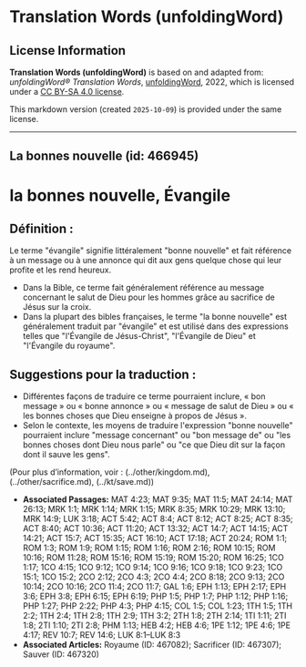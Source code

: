 # Translation Words (unfoldingWord)

## License Information

**Translation Words (unfoldingWord)** is based on and adapted from: _unfoldingWord® Translation Words_, [unfoldingWord](https://unfoldingword.org/utw), 2022, which is licensed under a [CC BY-SA 4.0 license](https://creativecommons.org/licenses/by-sa/4.0/legalcode.en).

This markdown version (created `2025-10-09`) is provided under the same license.



--------------------------------

## La bonnes nouvelle (id: 466945)

la bonnes nouvelle, Évangile
============================

Définition :
------------

Le terme "évangile" signifie littéralement "bonne nouvelle" et fait référence à un message ou à une annonce qui dit aux gens quelque chose qui leur profite et les rend heureux.

* Dans la Bible, ce terme fait généralement référence au message concernant le salut de Dieu pour les hommes grâce au sacrifice de Jésus sur la croix.
* Dans la plupart des bibles françaises, le terme "la bonne nouvelle" est généralement traduit par "évangile" et est utilisé dans des expressions telles que "l'Évangile de Jésus\-Christ", "l'Évangile de Dieu" et "l'Évangile du royaume".

Suggestions pour la traduction :
--------------------------------

* Différentes façons de traduire ce terme pourraient inclure, « bon message » ou « bonne annonce » ou « message de salut de Dieu » ou « les bonnes choses que Dieu enseigne à propos de Jésus ».
* Selon le contexte, les moyens de traduire l'expression "bonne nouvelle" pourraient inclure "message concernant" ou "bon message de" ou "les bonnes choses dont Dieu nous parle" ou "ce que Dieu dit sur la façon dont il sauve les gens".

(Pour plus d’information, voir : (../other/kingdom.md), (../other/sacrifice.md), (../kt/save.md))

* **Associated Passages:** MAT 4:23; MAT 9:35; MAT 11:5; MAT 24:14; MAT 26:13; MRK 1:1; MRK 1:14; MRK 1:15; MRK 8:35; MRK 10:29; MRK 13:10; MRK 14:9; LUK 3:18; ACT 5:42; ACT 8:4; ACT 8:12; ACT 8:25; ACT 8:35; ACT 8:40; ACT 10:36; ACT 11:20; ACT 13:32; ACT 14:7; ACT 14:15; ACT 14:21; ACT 15:7; ACT 15:35; ACT 16:10; ACT 17:18; ACT 20:24; ROM 1:1; ROM 1:3; ROM 1:9; ROM 1:15; ROM 1:16; ROM 2:16; ROM 10:15; ROM 10:16; ROM 11:28; ROM 15:16; ROM 15:19; ROM 15:20; ROM 16:25; 1CO 1:17; 1CO 4:15; 1CO 9:12; 1CO 9:14; 1CO 9:16; 1CO 9:18; 1CO 9:23; 1CO 15:1; 1CO 15:2; 2CO 2:12; 2CO 4:3; 2CO 4:4; 2CO 8:18; 2CO 9:13; 2CO 10:14; 2CO 10:16; 2CO 11:4; 2CO 11:7; GAL 1:6; EPH 1:13; EPH 2:17; EPH 3:6; EPH 3:8; EPH 6:15; EPH 6:19; PHP 1:5; PHP 1:7; PHP 1:12; PHP 1:16; PHP 1:27; PHP 2:22; PHP 4:3; PHP 4:15; COL 1:5; COL 1:23; 1TH 1:5; 1TH 2:2; 1TH 2:4; 1TH 2:8; 1TH 2:9; 1TH 3:2; 2TH 1:8; 2TH 2:14; 1TI 1:11; 2TI 1:8; 2TI 1:10; 2TI 2:8; PHM 1:13; HEB 4:2; HEB 4:6; 1PE 1:12; 1PE 4:6; 1PE 4:17; REV 10:7; REV 14:6; LUK 8:1–LUK 8:3
* **Associated Articles:** Royaume (ID: 467082); Sacrificer (ID: 467307); Sauver (ID: 467320)

